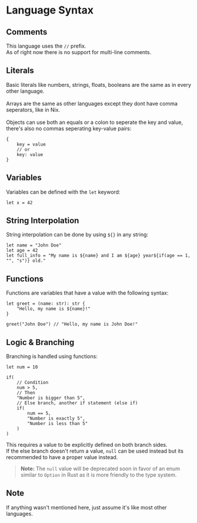 # Language Syntax

## Comments
This language uses the `//` prefix.  
As of right now there is no support for multi-line comments.

## Literals
Basic literals like numbers, strings, floats, booleans are the same as in every other language.  
<br>
Arrays are the same as other languages except they dont have comma seperators, like in Nix.  
<br>
Objects can use both an equals or a colon to seperate the key and value, there's also no commas seperating key-value pairs:
```tl
{
    key = value
    // or
    key: value
}
```

## Variables
Variables can be defined with the `let` keyword:  
```tl
let x = 42
```

## String Interpolation
String interpolation can be done by using `${}` in any string:
```tl
let name = "John Doe"
let age = 42
let full_info = "My name is ${name} and I am ${age} year${if(age == 1, "", "s")} old."
```

## Functions
Functions are variables that have a value with the following syntax:
```tl
let greet = (name: str): str {
    "Hello, my name is ${name}!"
}

greet("John Doe") // "Hello, my name is John Doe!"
```

## Logic & Branching
Branching is handled using functions:
```tl
let num = 10

if(
    // Condition
    num > 5,
    // Then
    "Number is bigger than 5",
    // Else branch, another if statement (else if)
    if(
        num == 5,
        "Number is exactly 5",
        "Number is less than 5"
    )
)
```
This requires a value to be explicitly defined on both branch sides.  
If the else branch doesn't return a value, `null` can be used instead but its recommended to have a proper value instead.
> **Note:** The `null` value will be deprecated soon in favor of an enum similar to `Option` in Rust as it is more friendly to the type system.


## Note
If anything wasn't mentioned here, just assume it's like most other languages.